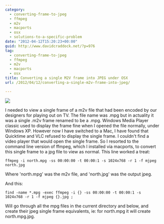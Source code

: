 ```yaml
---
category:
  - converting-frame-to-jpeg
  - ffmpeg
  - m2v
  - macports
  - osx
  - solutions-to-a-specific-problem
date: "2012-04-12T15:20:23+00:00"
guid: http://www.davidcraddock.net/?p=976
tag:
  - converting-frame-to-jpeg
  - ffmpeg
  - m2v
  - macports
  - osx
title: Converting a single M2V frame into JPEG under OSX
url: /2012/04/12/converting-a-single-m2v-frame-into-jpeg/

---
```

[![](/wp-content/uploads/2012/04/stainless_steel_number_plate_frame_square.jpg)](/wp-content/uploads/2012/04/stainless_steel_number_plate_frame_square.jpg)

I needed to view a single frame of a m2v file that had been encoded by our designers for playing out on TV. The file name was .mpg but in actuality it was a single .m2v frame renamed to be a .mpg. Windows Media Player classic used to display the frame fine when I opened the file normally, under Windows XP. However now I have switched to a Mac, I have found that Quicktime and VLC refused to display the single frame. I couldn't find a video player that would open the single frame. So I resorted to the command line version of ffmpeg, which I installed via macports, to convert this single frame to a jpg file to view as normal. This line worked a treat:

```
ffmpeg -i north.mpg -ss 00:00:00 -t 00:00:1 -s 1024x768 -r 1 -f mjpeg north.jpg

```

Where 'north.mpg' was the m2v file, and 'north.jpg' was the output jpeg.

And this:

```
find -name *.mpg -exec ffmpeg -i {} -ss 00:00:00 -t 00:00:1 -s 1024x768 -r 1 -f mjpeg {}.jpg ;

```

Will go through all the mpg files in the current directory and below, and create their jpeg single frame equivalents, ie: for north.mpg it will create north.mpg.jpg.
